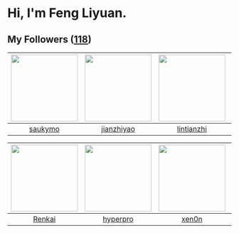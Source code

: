 # Hi, I'm Feng Liyuan.

## My Followers ([118](https://github.com/SunRunAway?tab=followers))

| <img src="https://avatars.githubusercontent.com/u/5670704?v=4" width="150" height="150" /> | <img src="https://avatars.githubusercontent.com/u/6133860?v=4" width="150" height="150" /> | <img src="https://avatars.githubusercontent.com/u/1457382?v=4" width="150" height="150" /> | <img src="https://avatars.githubusercontent.com/u/4198311?v=4" width="150" height="150" /> |
| :----------------------------------------------------------------------------------------: | :----------------------------------------------------------------------------------------: | :----------------------------------------------------------------------------------------: | :----------------------------------------------------------------------------------------: |
|                            [saukymo](https://github.com/saukymo)                           |                         [jianzhiyao](https://github.com/jianzhiyao)                        |                         [lintianzhi](https://github.com/lintianzhi)                        |                              [skyzh](https://github.com/skyzh)                             |

| <img src="https://avatars.githubusercontent.com/u/3381789?v=4" width="150" height="150" /> | <img src="https://avatars.githubusercontent.com/u/2445111?v=4" width="150" height="150" /> | <img src="https://avatars.githubusercontent.com/u/1175567?v=4" width="150" height="150" /> | <img src="https://avatars.githubusercontent.com/u/1459834?v=4" width="150" height="150" /> |
| :----------------------------------------------------------------------------------------: | :----------------------------------------------------------------------------------------: | :----------------------------------------------------------------------------------------: | :----------------------------------------------------------------------------------------: |
|                             [Renkai](https://github.com/Renkai)                            |                           [hyperpro](https://github.com/hyperpro)                          |                              [xen0n](https://github.com/xen0n)                             |                        [songjiayang](https://github.com/songjiayang)                       |